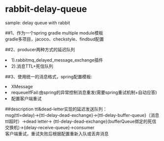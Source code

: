 # rabbit-delay-queue
sample: delay queue with rabbit<br>

##1、作为一个spring gradle multiple module模板<br>
gradle多项目，jacoco、checkstyle、findbud配置

##2、producer两种方式的延迟队列
<li>1).rabbitmq_delayed_message_exchange插件</li>
<li>2).消息TTL+死信队列</li>

##3、使用统一的消息格式，spring配置模板:
<li>XMessage</li>
<li>requeueIfFail:由spring的异常控制消息重发(需要spring重试机制+自动应答)</li>
<li>配置客户端重试</li>

##description
ttl&dead-letter实现的延迟发送队列：<br>
msg(ttl=delay)->{ttl-delay-dead-exchange}->{ttl-delay-buffer-queue}（消息ttl超时）->dead letter->
{ttl-delay-dead-exchange}(bufferQueue绑定的死信交换机)->{delay-receive-queue}->consumer<br>
客户端重试，重试失败后根据配置重新入队或丢弃消息

